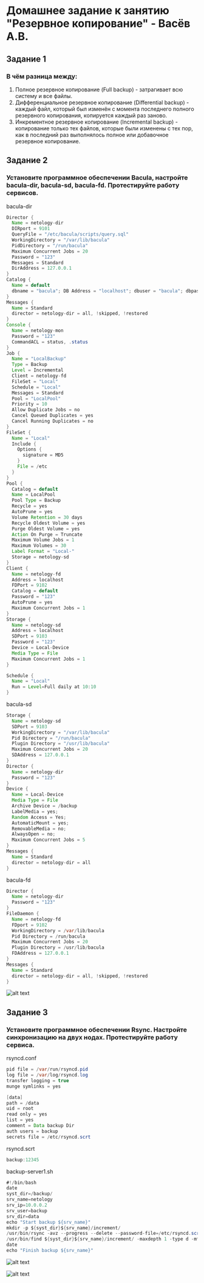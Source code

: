 # Домашнее задание к занятию "Резервное копирование" - Васёв А.В.

## Задание 1
### В чём разница между:

1. Полное резервное копирование (Full backup) - затрагивает всю систему и все файлы.
2. Дифференциальное резервное копирование (Differential backup) - каждый файл, который был изменён с момента последнего полного резервного копирования, копируется каждый раз заново.
3. Инкрементное резервное копирование (Incremental backup) - копирование только тех файлов, которые были изменены с тех пор, как в последний раз выполнялось полное или добавочное резервное копирование.

## Задание 2
### Установите программное обеспечении Bacula, настройте bacula-dir, bacula-sd, bacula-fd. Протестируйте работу сервисов.

bacula-dir
```java
Director {
  Name = netology-dir
  DIRport = 9101
  QueryFile = "/etc/bacula/scripts/query.sql"
  WorkingDirectory = "/var/lib/bacula"
  PidDirectory = "/run/bacula"
  Maximum Concurrent Jobs = 20
  Password = "123"
  Messages = Standard
  DirAddress = 127.0.0.1
}
Catalog {
  Name = default
  dbname = "bacula"; DB Address = "localhost"; dbuser = "bacula"; dbpassword = "12345678"
}
Messages {
  Name = Standard
  director = netology-dir = all, !skipped, !restored
}
Console {
  Name = netology-mon
  Password = "123"
  CommandACL = status, .status
}
Job {
  Name = "LocalBackup"
  Type = Backup
  Level = Incremental
  Client = netology-fd
  FileSet = "Local"
  Schedule = "Local"
  Messages = Standard
  Pool = "LocalPool"
  Priority = 10
  Allow Duplicate Jobs = no
  Cancel Queued Duplicates = yes
  Cancel Running Duplicates = no
}
FileSet {
  Name = "Local"
  Include {
    Options {
      signature = MD5
    }
    File = /etc
  }
}
Pool {
  Catalog = default
  Name = LocalPool
  Pool Type = Backup
  Recycle = yes
  AutoPrune = yes
  Volume Retention = 30 days
  Recycle Oldest Volume = yes
  Purge Oldest Volume = yes
  Action On Purge = Truncate
  Maximum Volume Jobs = 1
  Maximum Volumes = 30
  Label Format = "Local-"
  Storage = netology-sd
}
Client {
  Name = netology-fd
  Address = localhost
  FDPort = 9102
  Catalog = default
  Password = "123"
  AutoPrune = yes
  Maximum Concurrent Jobs = 1
}
Storage {
  Name = netology-sd
  Address = localhost
  SDPort = 9103
  Password = "123"
  Device = Local-Device
  Media Type = File
  Maximum Concurrent Jobs = 1
}

Schedule {
  Name = "Local"
  Run = Level=Full daily at 10:10
}
```

bacula-sd
```java
Storage {
  Name = netology-sd
  SDPort = 9103
  WorkingDirectory = "/var/lib/bacula"
  Pid Directory = "/run/bacula"
  Plugin Directory = "/usr/lib/bacula"
  Maximum Concurrent Jobs = 20
  SDAddress = 127.0.0.1
}
Director {
  Name = netology-dir
  Password = "123"
}
Device {
  Name = Local-Device
  Media Type = File
  Archive Device = /backup
  LabelMedia = yes;
  Random Access = Yes;
  AutomaticMount = yes;
  RemovableMedia = no;
  AlwaysOpen = no;
  Maximum Concurrent Jobs = 5
}
Messages {
  Name = Standard
  director = netology-dir = all
}
```

bacula-fd
```java
Director {
  Name = netology-dir
  Password = "123"
}
FileDaemon {
  Name = netology-fd
  FDport = 9102
  WorkingDirectory = /var/lib/bacula
  Pid Directory = /run/bacula
  Maximum Concurrent Jobs = 20
  Plugin Directory = /usr/lib/bacula
  FDAddress = 127.0.0.1
}
Messages {
  Name = Standard
  director = netology-dir = all, !skipped, !restored
}
```
![alt text](https://github.com/rus42/Backup/blob/main/Task_2.png)

## Задание 3
### Установите программное обеспечении Rsync. Настройте синхронизацию на двух нодах. Протестируйте работу сервиса.

rsyncd.conf
```java
pid file = /var/run/rsyncd.pid
log file = /var/log/rsyncd.log
transfer logging = true
munge symlinks = yes

[data]
path = /data
uid = root
read only = yes
list = yes
comment = Data backup Dir
auth users = backup
secrets file = /etc/rsyncd.scrt
```

rsyncd.scrt
```java
backup:12345
```

backup-server1.sh
```java
#!/bin/bash
date
syst_dir=/backup/
srv_name=netology
srv_ip=10.0.0.2
srv_user=backup
srv_dir=data
echo "Start backup ${srv_name}"
mkdir -p ${syst_dir}${srv_name}/increment/
/usr/bin/rsync -avz --progress --delete --password-file=/etc/rsyncd.scrt ${srv_user}@${srv_ip}::${srv_dir} ${syst_dir}>
/usr/bin/find ${syst_dir}${srv_name}/increment/ -maxdepth 1 -type d -mtime +30 -exec rm -rf {} \;
date
echo "Finish backup ${srv_name}"
```

![alt text](https://github.com/rus42/Backup/blob/main/Task_3.1.png)

![alt text](https://github.com/rus42/Backup/blob/main/Task_3.2.png)




